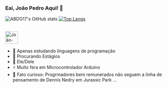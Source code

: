 ### Eai, João Pedro Aqui! 👋

![ABDG17's GitHub stats](https://github-readme-stats.vercel.app/api?username=ABDG17&show_icons=true&theme=algolia)
 [![Top Langs](https://github-readme-stats.vercel.app/api/top-langs/?username=ABDG17&layout=compact&theme=algolia)](https://github.com/ABDG17/github-readme-stats)
<div style="display: inline_block"><br>
<img align="center" alt="João-Js" height="40" width="40" src="https://cdn.jsdelivr.net/gh/devicons/devicon/icons/arduino/arduino-original-wordmark.svg" />
</div>

- 💪 Apenas estudando linguagens de programação 
- 👀 Procurando Estágios 
- 💍 Ele/Dele 
- ⚡ Muito fera em Microcontrolador Arduino 
- 🦖 Fato curioso: Progrmadores bem remunerados não seguem a linha de pensamento de Dennis Nedry em Jurassic Park ...

